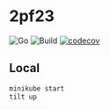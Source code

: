 # 2pf23

![Go](https://github.com/nokamoto/2pf23/actions/workflows/go.yaml/badge.svg)
![Build](https://github.com/nokamoto/2pf23/actions/workflows/build.yaml/badge.svg)
[![codecov](https://codecov.io/gh/nokamoto/2pf23/branch/main/graph/badge.svg?token=27PKKH9F9D)](https://codecov.io/gh/nokamoto/2pf23)

## Local

```bash
minikube start
tilt up
```

